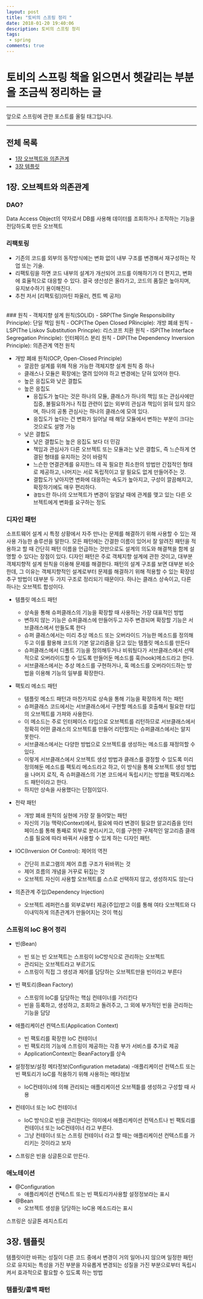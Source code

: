 ```yaml
---
layout: post
title: "토비의 스프링 정리 "
date: 2018-01-20 19:40:06
description: 토비의 스프링 정리
tags: 
 - spring
comments: true
---
```


# 토비의 스프링 책을 읽으면서 헷갈리는 부분을 조금씩 정리하는 글
---
앞으로 스프링에 관한 포스트를 올릴 태그입니다. 

---

## 전체 목록
- [1장 오브젝트와 의존관계](#1장-오브젝트와-의존관계)
- [3장 템플릿](#3장-템플릿)

## 1장. 오브젝트와 의존관계

### DAO?
Data Access Object의 약자로서 DB를 사용해 데이터를 조회하거나 조작하는 기능을 전담하도록 만든 오브젝트
<br>

### 리팩토링 
- 기존의 코드를 외부의 동작방식에는 변화 없이 내부 구조를 변경해서 재구성하는 작업 또는 기술.
- 리팩토링을 하면 코드 내부의 설계가 개선되어 코드를 이해하기가 더 편지고, 변화에 효율적으로 대응할 수 있다. 결국 생산성은 올라가고, 코드의 품질은 높아지며, 유지보수하기 용이해진다.
- 추천 저서 [리팩토링](마틴 파울러, 켄트 벡 공저)
<br>
### 원칙
- 객체지향 설계 원칙(SOLID)
    - SRP(The Single Responsibility Principle): 단일 책임 원칙
    - OCP(The Open Closed PRinciple): 개방 폐쇄 원칙
    - LSP(The Liskov Substitution Princple): 리스코프 치환 원칙
    - ISP(The Interface Segregation Principle): 인터페이스 분리 원칙
    - DIP(The Dependency Inversion Principle): 의존관계 역전 원칙


- 개방 폐쇄 원칙(OCP, Open-Closed Principle)
    - 깔끔한 설계를 위해 적용 가능한 객체지향 설계 원칙 중 하나
    - 클래스나 모듈은 확장에는 열려 있어야 하고 변경에는 닫혀 있어야 한다. 
    - 높은 응집도와 낮은 결합도
    - 높은 응집도
        - 응집도가 높다는 것은 하나의 모듈, 클래스가 하나의 책임 또는 관심사에만 집중, 불필요하거나 직접 관련이 없는 외부의 관심과 책임이 얽혀 있지 않으며, 하나의 공통 관심사는 하나의 클래스에 모여 있다.
        - 응집도가 높다는 건 변화가 일어날 때 해당 모듈에서 변하는 부분이 크다는 것으로도 설명 가능
    - 낮은 결합도
        - 낮은 결합도는 높은 응집도 보다 더 민감
        - 책임과 관심사가 다른 오브젝트 또는 모듈과는 낮은 결합도, 즉 느슨하게 연결된 형태를 유지하는 것이 바람직
        - 느슨한 연결관계를 유지한느 데 꼭 필요한 최소한의 방법만 간접적인 형태로 제공하고, 나머지는 서로 독립적이고 알 필요도 없게 만들어주는 것.
        - 결합도가 낮아지면 변화에 대응하는 속도가 높아지고, 구성이 깔끔해지고, 확장하기에도 매우 편리하다.
        - `결합도`란 하나의 오브젝트가 변경이 일얼날 때에 관계를 맺고 있는 다른 오브젝트에게 변화를 요구하는 정도
        

### 디자인 패턴
소프트웨어 설계 시 특정 상황에서 자주 만나는 문제를 해결하기 위해 사용할 수 있는 재사용 가능한 솔루션을 말한다. 모든 패턴에는 간결한 이름이 있어서 잘 알려진 패턴을 적용하고 할 때 간단히 패턴 이름을 언급하는 것만으로도 설계의 의도와 해결책을 함께 설명할 수 있다는 장점이 있다. 디자인 패턴은 주로 객체지향 설계에 관한 것이고, 대부분 객체지향적 설계 원칙을 이용해 문제를 해결한다. 패턴의 설계 구조를 보면 대부분 비슷한데, 그 이유는 객체지향적인 설계로부터 문제를 해결하기 위해 적용할 수 있는 확장성 추구 방법이 대부분 두 가지 구조로 정리되기 때문이다. 하나는 클래스 상속이고, 다른 하나는 오브젝트 합성이다. 

- 템플릿 메소드 패턴
    - 상속을 통해 슈퍼클래스의 기능을 확장할 때 사용하는 가장 대표적인 방법
    - 변하지 않는 기능은 슈퍼클래스에 만들어두고 자주 변경되며 확장할 기능은 서브클래스에서 만들도록 한다
    - 슈퍼 클래스에서는 미리 추상 메소드 또는 오버라이드 가능한 메소드를 정의해두고 이를 활용해 코드의 기본 알고리즘을 담고 있는 템플릿 메소드를 만든다
    - 슈퍼클래스에서 디폴트 기능을 정의해두거나 비워뒀다가 서브클래스에서 선택적으로 오버라이드할 수 있도록 만들어둔 메소드를 훅(hook)메소드라고 한다. 
    - 서브클래스에서는 추상 메소드를 구현하거나, 훅 메소드를 오버라이드하는 방법을 이용해 기능의 일부를 확장한다.

- 팩토리 메소드 패턴
    - 템플릿 메소드 패턴과 마찬가지로 상속을 통해 기능을 확장하게 하는 패턴
    - 슈퍼클래스 코드에서는 서브클래스에서 구현할 메소드를 호출해서 필요한 타입의 오브젝트를 가져와 사용한다. 
    - 이 메소드는 주로 인터페이스 타입으로 오브젝트를 리턴하므로 서브클래스에서 정확히 어떤 클래스의 오브젝트를 만들어 리턴할지는 슈퍼클래스에서는 알지 못한다.
    - 서브클래스에서는 다양한 방법으로 오브젝트를 생성하는 메소드를 재정의할 수 있다.
    - 이렇게 서브클래스에서 오브젝트 생성 방법과 클래스를 결정할 수 있도록 미리 정의해둔 메소드를 팩토리 메소드라고 하고, 이 방식을 통해 오브젝트 생성 방법을 나머지 로직, 즉 슈퍼클래스의 기본 코드에서 독립시키는 방법을 팩토리메소드 패턴이라고 한다.
    - 하지만 상속을 사용했다는 단점이있다.

- 전략 패턴
    - 개방 폐쇄 원칙의 실현에 가장 잘 들어맞는 패턴
    - 자신의 기능 맥락(Context)에서, 필요에 따라 변경이 필요한 알고리즘을 인터페이스를 통해 통째로 외부로 분리시키고, 이를 구현한 구체적인 알고리즘 클래스를 필요에 따라 바꿔서 사용할 수 있게 하는 디자인 패턴.

- IOC(Inversion Of Control): 제어의 역전
    - 간단히 프로그램의 제어 흐름 구조가 뒤바뀌는 것
    - 제어 흐름의 개념을 거꾸로 뒤집는 것
    - 오브젝트 자신이 사용할 오브젝트를 스스로 선택하지 않고, 생성하지도 않는다

- 의존관계 주입(Dependency Injection)
    - 오브젝트 레퍼런스를 외부로부터 제공(주입)받고 이를 통해 여타 오브젝트와 다이내믹하게 의존관계가 만들어지는 것이 핵심
      

### 스프링의 IoC 용어 정리
- 빈(Bean)
    - 빈 또는 빈 오브젝트는 스프링이 IoC방식으로 관리하는 오브젝트
    - 관리되는 오브젝트라고 부르기도
    - 스프링이 직접 그 생성과 제어를 담당하는 오브젝트만을 빈이라고 부른다
- 빈 팩토리(Bean Factory)
    - 스프링의 IoC를 담당하는 핵심 컨테이너를 가리킨다
    - 빈을 등록하고, 생성하고, 조회하고 돌려주고, 그 외에 부가적인 빈을 관리하는 기능을 담당
- 애플리케이션 컨텍스트(Application Context)
    - 빈 팩토리를 확장한 IoC 컨테이너
    - 빈 팩토리의 기능에 스프링이 제공하는 각종 부가 서비스를 추가로 제공
    - ApplicationContext는 BeanFactory를 상속
- 설정정보/설정 메타정보(Configuration metadata)
    -애플리케이션 컨텍스트 또는 빈 팩토리가 IoC를 적용하기 위해 사용하는 메타정보
    - IoC컨테이너에 의해 관리되는 애플리케이션 오브젝틑를 생성하고 구성할 때 사용
- 컨테이너 또는 IoC 컨테이너
    - IoC 방식으로 빈을 관리한다는 의미에서 애플리케이션 컨텍스트나 빈 팩토리를 컨테이너 또는 IoC컨테이너 라고 부른다.
    - 그냥 컨테이너 또는 스프링 컨테이너 라고 할 때는 애플리케이션 컨텍스트를 가리키는 것이라고 보자

- 스프링은 빈을 싱글톤으로 만든다.


### 애노테이션
- @Configuration 
    - 애플리케이션 컨텍스트 또는 빈 팩토리가사용할 설정정보라는 표시
- @Bean
    - 오브젝트 생성을 담당하는 IoC용 메소드라는 표시


스프링은 싱글톤 레지스트리


## 3장. 템플릿

템플릿이란 바뀌는 성질이 다른 코드 중에서 변경이 거의 일어나지 않으며 일정한 패턴으로 유지되는 특성을 가진 부분을 자유롭게 변경되는 성질을 가진 부분으로부터 독립시켜서 효과적으로 활요할 수 있도록 하는 방법

### 템플릿/콜백 패턴
